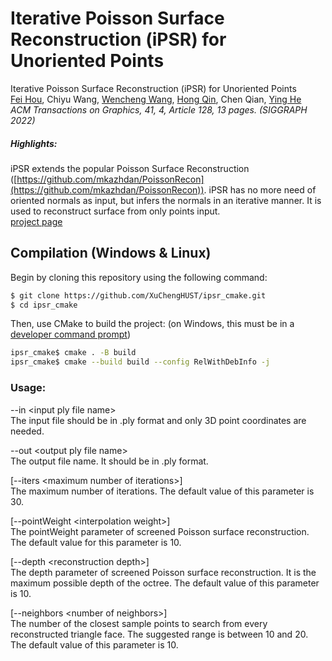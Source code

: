 # Iterative Poisson Surface Reconstruction (iPSR) for Unoriented Points

Iterative Poisson Surface Reconstruction (iPSR) for Unoriented Points  
[Fei Hou](https://lcs.ios.ac.cn/~houf/),    Chiyu Wang,    [Wencheng Wang](https://lcs.ios.ac.cn/~whn/),    [Hong Qin](https://www3.cs.stonybrook.edu/~qin/),    Chen Qian,    [Ying He](https://personal.ntu.edu.sg/yhe/)  
*ACM Transactions on Graphics, 41, 4, Article 128, 13 pages. (SIGGRAPH 2022)*

##### Highlights:
iPSR extends the popular Poisson Surface Reconstruction ([https://github.com/mkazhdan/PoissonRecon](https://github.com/mkazhdan/PoissonRecon)). iPSR has no more need of oriented normals as input, but infers the normals in an iterative manner. It is used to reconstruct surface from only points input.  
[project page](https://lcs.ios.ac.cn/~houf/pages/ipsr/index.html)

## Compilation (Windows & Linux)

Begin by cloning this repository using the following command:
```sh
$ git clone https://github.com/XuChengHUST/ipsr_cmake.git
$ cd ipsr_cmake
```

Then, use CMake to build the project: (on Windows, this must be in a [developer command prompt](https://docs.microsoft.com/en-us/cpp/build/building-on-the-command-line?view=msvc-160#developer_command_prompt))
```sh
ipsr_cmake$ cmake . -B build
ipsr_cmake$ cmake --build build --config RelWithDebInfo -j
```

### Usage:
\-\-in &lt;input ply file name&gt;  
The input file should be in .ply format and only 3D point coordinates are needed.

\-\-out &lt;output ply file name&gt;  
The output file name. It should be in .ply format.

\[\-\-iters &lt;maximum number of iterations&gt;\]  
The maximum number of iterations. The default value of this parameter is 30.

\[\-\-pointWeight &lt;interpolation weight&gt;\]  
The pointWeight parameter of screened Poisson surface reconstruction. The default value for this parameter is 10.

\[\-\-depth &lt;reconstruction depth&gt;\]  
The depth parameter of screened Poisson surface reconstruction. It is the maximum possible depth of the octree. The default value of this parameter is 10.

\[\-\-neighbors &lt;number of neighbors&gt;\]  
The number of the closest sample points to search from every reconstructed triangle face. The suggested range is between 10 and 20. The default value of this parameter is 10.